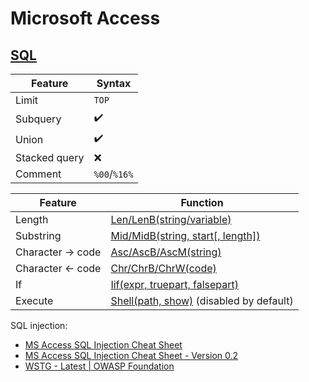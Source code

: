 # Microsoft Access
## [SQL](https://learn.microsoft.com/en-us/office/client-developer/access/desktop-database-reference/microsoft-access-sql-reference)
Feature | Syntax
--- | ---
Limit | `TOP`
Subquery | ✔️
Union | ✔️
Stacked query | ❌
Comment | `%00`/`%16%`

Feature | Function
--- | ---
Length | [Len/LenB(string/variable)](https://support.microsoft.com/en-us/office/len-function-8282adcf-4e26-4ebd-87ed-73af04b0cf36)
Substring | [Mid/MidB(string, start[, length])](https://support.microsoft.com/en-us/office/mid-function-427e6895-822c-44ee-b34a-564a28f2532c)
Character → code | [Asc/AscB/AscM(string)](https://learn.microsoft.com/en-us/office/vba/language/reference/user-interface-help/asc-function)
Character ← code | [Chr/ChrB/ChrW(code)](https://support.microsoft.com/en-us/office/chr-function-94e7d144-8ba7-4082-8519-e5dd1b451b85)
If | [Iif(expr, truepart, falsepart)](https://support.microsoft.com/en-us/office/iif-function-32436ecf-c629-48a3-9900-647539c764e3)
Execute | [Shell(path, show)](https://support.microsoft.com/en-us/office/shell-function-ff2e4b1b-712d-4e34-aea6-6832eadd3c63) (disabled by default)

SQL injection:
- [MS Access SQL Injection Cheat Sheet](https://slaxcore.tistory.com/entry/MS-Access-SQL-Injection-Cheat-Sheet)
- [MS Access SQL Injection Cheat Sheet - Version 0.2](http://nibblesec.org/files/MSAccessSQLi/MSAccessSQLi.html)
- [WSTG - Latest | OWASP Foundation](https://owasp.org/www-project-web-security-testing-guide/latest/4-Web_Application_Security_Testing/07-Input_Validation_Testing/05.5-Testing_for_MS_Access)